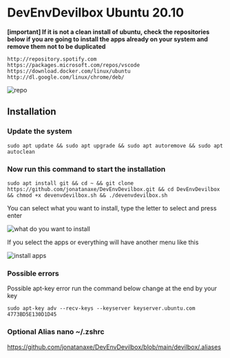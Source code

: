# DevEnvDevilbox Ubuntu 20.10

**[important]
If it is not a clean install of ubuntu, check the repositories below if you are going to install the apps already on your system and remove them not to be duplicated**
```
http://repository.spotify.com
https://packages.microsoft.com/repos/vscode
https://download.docker.com/linux/ubuntu
http://dl.google.com/linux/chrome/deb/
```
![repo](https://i.imgur.com/Jk4Uy6S.png)

## Installation 

### Update the system

```
sudo apt update && sudo apt upgrade && sudo apt autoremove && sudo apt autoclean
```

### Now run this command to start the installation

```
sudo apt install git && cd ~ && git clone https://github.com/jonatanaxe/DevEnvDevilbox.git && cd DevEnvDevilbox && chmod +x devenvdevilbox.sh && ./devenvdevilbox.sh
```
You can select what you want to install, type the letter to select and press enter

![what do you want to install](https://i.imgur.com/mUXblDd.png)

If you select the apps or everything will have another menu like this

![install apps](https://i.imgur.com/Dlo55J9.png)


### Possible errors

Possible apt-key error run the command below change at the end by your key
```
sudo apt-key adv --recv-keys --keyserver keyserver.ubuntu.com 4773BD5E130D1D45
```

### Optional Alias nano ~/.zshrc

https://github.com/jonatanaxe/DevEnvDevilbox/blob/main/devilbox/.aliases

